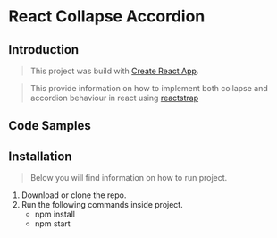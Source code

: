 # React Collapse Accordion

## Introduction

> This project was build with [Create React App](https://github.com/facebookincubator/create-react-app).

> This provide information on how to implement both collapse and accordion behaviour in react using [reactstrap](https://reactstrap.github.io/)

## Code Samples



## Installation

> Below you will find information on how to run project.<br>
1. Download or clone the repo.
2. Run the following commands inside project.
     - npm install
     - npm start
